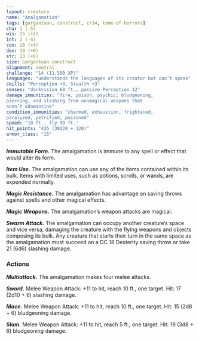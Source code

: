 ```yaml
---
layout: creature
name: "Amalgamation"
tags: [gargantuan, construct, cr14, tome-of-horrors]
cha: 1 (-5)
wis: 15 (+2)
int: 2 (-4)
con: 18 (+4)
dex: 10 (+0)
str: 23 (+6)
size: Gargantuan construct
alignment: neutral
challenge: "14 (11,500 XP)"
languages: "understands the languages of its creator but can’t speak"
skills: "Perception +3, Stealth +3"
senses: "darkvision 60 ft., passive Perception 12"
damage_immunities: "fire, poison, psychic; bludgeoning,
piercing, and slashing from nonmagical weapons that
aren’t adamantine"
condition_immunities: "charmed, exhaustion, frightened,
paralyzed, petrified, poisoned"
speed: "10 ft., fly 50 ft."
hit_points: "435 (30d20 + 120)"
armor_class: "16"
---
```


***Immutable Form.*** The amalgamation is immune to any spell or effect
that would alter its form.

***Item Use.*** The amalgamation can use any of the items contained within
its bulk. Items with limited uses, such as potions, scrolls, or wands, are
expended normally.

***Magic Resistance.*** The amalgamation has advantage on saving
throws against spells and other magical effects.

***Magic Weapons.*** The amalgamation’s weapon attacks are magical.

***Swarm Attack.*** The amalgamation can occupy another creature’s space
and vice versa, damaging the creature with the flying weapons and objects
composing its bulk. Any creature that starts their turn in the same space
as the amalgamation must succeed on a DC 18 Dexterity saving throw or
take 21 (6d6) slashing damage.

### Actions

***Multiattack.*** The amalgamation makes four melee attacks.

***Sword.*** Melee Weapon Attack: +11 to hit, reach 10 ft., one target. Hit:
17 (2d10 + 6) slashing damage.

***Mace.*** Melee Weapon Attack: +11 to hit, reach 10 ft., one target. Hit: 15
(2d8 + 6) bludgeoning damage.

***Slam.*** Melee Weapon Attack: +11 to hit, reach 5 ft., one target. Hit: 19
(3d8 + 6) bludgeoning damage.
